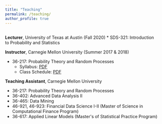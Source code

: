 ```yaml
---
title: "Teaching"
permalink: /teaching/
author_profile: true
---
```

<br>
<b>Lecturer</b>, University of Texas at Austin (Fall 2020)
* SDS-321: Introduction to Probability and Statistics

<b>Instructor</b>, Carnegie Mellon University (Summer 2017 & 2018)
* 36-217: Probability Theory and Random Processes
    * Syllabus: [PDF](https://rslunde.github.io/files/36217-syllabus.pdf) 
    * Class Schedule: [PDF](https://rslunde.github.io/files/36217-schedule.pdf)

<b>Teaching Assistant</b>, Carnegie Mellon University
* 36-217: Probability Theory and Random Processes
* 36-402: Advanced Data Analysis II
* 36-465: Data Mining
* 46-921, 46-923: Financial Data Science I-II (Master of Science in Computational Finance Program)
* 36-617: Applied Linear Models (Master's of Statistical Practice Program)

